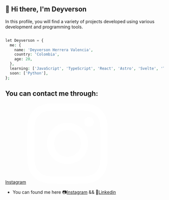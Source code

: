 ##  🚀 Hi there, I'm Deyverson 

In this profile, you will find a variety of projects developed using various development and programming tools.

```php

let Deyverson = {
  me: {
    name: 'Deyverson Herrera Valencia',
    country: 'Colombia',
    age: 20,
  },
  learning: ['JavaScript', 'TypeScript', 'React', 'Astro', 'Svelte', 'Tailwind', 'MySQL', 'Php', 'Node'],
  soon: ['Python'],
};

```
## You can contact me through:
<a href='https://www.instagram.com/its_deyverson/'>Instagram</svg></a>
<svg xmlns="http://www.w3.org/2000/svg" width="256" height="256" preserveAspectRatio="xMidYMid" viewBox="0 0 256 256"><path fill="#fff" d="M128 23.064c34.177 0 38.225.13 51.722.745 12.48.57 19.258 2.655 23.769 4.408 5.974 2.322 10.238 5.096 14.717 9.575 4.48 4.479 7.253 8.743 9.575 14.717 1.753 4.511 3.838 11.289 4.408 23.768.615 13.498.745 17.546.745 51.723 0 34.178-.13 38.226-.745 51.723-.57 12.48-2.655 19.257-4.408 23.768-2.322 5.974-5.096 10.239-9.575 14.718-4.479 4.479-8.743 7.253-14.717 9.574-4.511 1.753-11.289 3.839-23.769 4.408-13.495.616-17.543.746-51.722.746-34.18 0-38.228-.13-51.723-.746-12.48-.57-19.257-2.655-23.768-4.408-5.974-2.321-10.239-5.095-14.718-9.574-4.479-4.48-7.253-8.744-9.574-14.718-1.753-4.51-3.839-11.288-4.408-23.768-.616-13.497-.746-17.545-.746-51.723 0-34.177.13-38.225.746-51.722.57-12.48 2.655-19.258 4.408-23.769 2.321-5.974 5.095-10.238 9.574-14.717 4.48-4.48 8.744-7.253 14.718-9.575 4.51-1.753 11.288-3.838 23.768-4.408 13.497-.615 17.545-.745 51.723-.745M128 0C93.237 0 88.878.147 75.226.77c-13.625.622-22.93 2.786-31.071 5.95-8.418 3.271-15.556 7.648-22.672 14.764C14.367 28.6 9.991 35.738 6.72 44.155 3.555 52.297 1.392 61.602.77 75.226.147 88.878 0 93.237 0 128c0 34.763.147 39.122.77 52.774.622 13.625 2.785 22.93 5.95 31.071 3.27 8.417 7.647 15.556 14.763 22.672 7.116 7.116 14.254 11.492 22.672 14.763 8.142 3.165 17.446 5.328 31.07 5.95 13.653.623 18.012.77 52.775.77s39.122-.147 52.774-.77c13.624-.622 22.929-2.785 31.07-5.95 8.418-3.27 15.556-7.647 22.672-14.763 7.116-7.116 11.493-14.254 14.764-22.672 3.164-8.142 5.328-17.446 5.95-31.07.623-13.653.77-18.012.77-52.775s-.147-39.122-.77-52.774c-.622-13.624-2.786-22.929-5.95-31.07-3.271-8.418-7.648-15.556-14.764-22.672C227.4 14.368 220.262 9.99 211.845 6.72c-8.142-3.164-17.447-5.328-31.071-5.95C167.122.147 162.763 0 128 0Zm0 62.27C91.698 62.27 62.27 91.7 62.27 128c0 36.302 29.428 65.73 65.73 65.73 36.301 0 65.73-29.428 65.73-65.73 0-36.301-29.429-65.73-65.73-65.73Zm0 108.397c-23.564 0-42.667-19.103-42.667-42.667S104.436 85.333 128 85.333s42.667 19.103 42.667 42.667-19.103 42.667-42.667 42.667Zm83.686-110.994c0 8.484-6.876 15.36-15.36 15.36-8.483 0-15.36-6.876-15.36-15.36 0-8.483 6.877-15.36 15.36-15.36 8.484 0 15.36 6.877 15.36 15.36Z"/>
-  You can found me here 📷[Instagram](https://www.instagram.com/its_deyverson/) && 💬[Linkedin](www.linkedin.com/in/deyverson)
